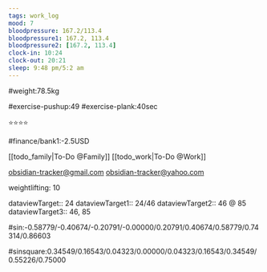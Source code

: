 ```yaml
---
tags: work_log
mood: 7
bloodpressure: 167.2/113.4
bloodpressure1: 167.2, 113.4
bloodpressure2: [167.2, 113.4]
clock-in: 10:24
clock-out: 20:21
sleep: 9:48 pm/5:2 am
---
```


#weight:78.5kg

#exercise-pushup:49
#exercise-plank:40sec


⭐⭐⭐⭐

#finance/bank1:-2.5USD

[[todo_family|To-Do @Family]]
[[todo_work|To-Do @Work]]

obsidian-tracker@gmail.com
obsidian-tracker@yahoo.com

weightlifting: 10

dataviewTarget:: 24
dataviewTarget1:: 24/46
dataviewTarget2:: 46 @ 85
dataviewTarget3:: 46, 85

#sin:-0.58779/-0.40674/-0.20791/-0.00000/0.20791/0.40674/0.58779/0.74314/0.86603

#sinsquare:0.34549/0.16543/0.04323/0.00000/0.04323/0.16543/0.34549/0.55226/0.75000


